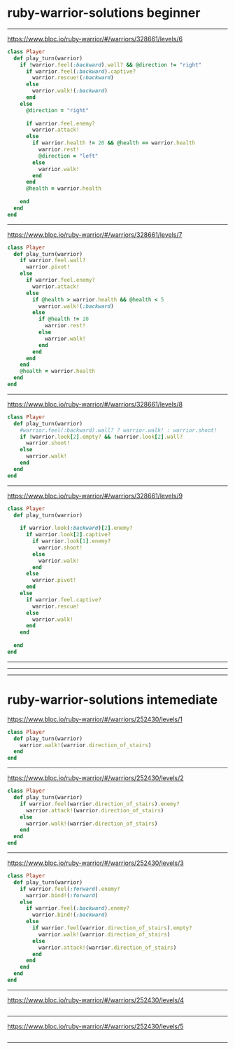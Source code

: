 # ruby-warrior-solutions beginner
-------------------------------------------------------------------------------------
https://www.bloc.io/ruby-warrior/#/warriors/328661/levels/6

```ruby
class Player
  def play_turn(warrior)
    if !warrior.feel(:backward).wall? && @direction != "right"
      if warrior.feel(:backward).captive?
        warrior.rescue!(:backward)
      else
        warrior.walk!(:backward)
      end
    else
      @direction = "right"
      
      if warrior.feel.enemy?
        warrior.attack!
      else
        if warrior.health != 20 && @health == warrior.health
          warrior.rest!
          @direction = "left"
        else
          warrior.walk!
        end
      end
      @health = warrior.health
      
    end
  end
end
```
-------------------------------------------------------------------------------------
https://www.bloc.io/ruby-warrior/#/warriors/328661/levels/7

```ruby
class Player
  def play_turn(warrior)
    if warrior.feel.wall?
      warrior.pivot!
    else
      if warrior.feel.enemy?
        warrior.attack!
      else
        if @health > warrior.health && @health < 5
          warrior.walk!(:backward)
        else
          if @health != 20
            warrior.rest!
          else
            warrior.walk!
          end
        end
      end
    end
    @health = warrior.health
  end
end
```
-------------------------------------------------------------------------------------
https://www.bloc.io/ruby-warrior/#/warriors/328661/levels/8

```ruby
class Player
  def play_turn(warrior)
    #warrior.feel(:backward).wall? ? warrior.walk! : warrior.shoot!
    if !warrior.look[2].empty? && !warrior.look[2].wall?
      warrior.shoot!
    else
      warrior.walk!
    end
  end
end
```


-------------------------------------------------------------------------------------
https://www.bloc.io/ruby-warrior/#/warriors/328661/levels/9

```ruby
class Player
  def play_turn(warrior)
    
    if warrior.look(:backward)[2].enemy?
      if warrior.look[2].captive?
        if warrior.look[1].enemy?
          warrior.shoot!
        else
          warrior.walk!
        end
      else
        warrior.pivot!
      end
    else
      if warrior.feel.captive?
        warrior.rescue!
      else
        warrior.walk!
      end
    end
    
  end
end
```
-------------------------------------------------------------------------------------
-------------------------------------------------------------------------------------
-------------------------------------------------------------------------------------

# ruby-warrior-solutions intemediate

https://www.bloc.io/ruby-warrior/#/warriors/252430/levels/1

```ruby
class Player
  def play_turn(warrior)
    warrior.walk!(warrior.direction_of_stairs)
  end
end
```
-------------------------------------------------------------------------------------

https://www.bloc.io/ruby-warrior/#/warriors/252430/levels/2

```ruby
class Player
  def play_turn(warrior)
    if warrior.feel(warrior.direction_of_stairs).enemy?
      warrior.attack!(warrior.direction_of_stairs)
    else
      warrior.walk!(warrior.direction_of_stairs)
    end
  end
end
```
-------------------------------------------------------------------------------------


https://www.bloc.io/ruby-warrior/#/warriors/252430/levels/3

```ruby
class Player
  def play_turn(warrior)
    if warrior.feel(:forward).enemy?
      warrior.bind!(:forward)
    else
      if warrior.feel(:backward).enemy?
        warrior.bind!(:backward)
      else
        if warrior.feel(warrior.direction_of_stairs).empty?
          warrior.walk!(warrior.direction_of_stairs)
        else
          warrior.attack!(warrior.direction_of_stairs)
        end
      end
    end
  end
end
```
-------------------------------------------------------------------------------------


https://www.bloc.io/ruby-warrior/#/warriors/252430/levels/4

```ruby
```
-------------------------------------------------------------------------------------


https://www.bloc.io/ruby-warrior/#/warriors/252430/levels/5

```ruby
```
-------------------------------------------------------------------------------------
